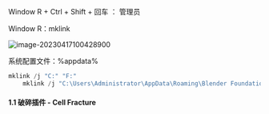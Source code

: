 Window R + Ctrl + Shift + 回车 ： 管理员 

Window R：mklink

![image-20230417100428900](E:\Typora-Note\Blender\assets\image-20230417100428900.png)

系统配置文件：%appdata%

```C#
mklink /j "C:" "F:"
    mklink /j "C:\Users\Administrator\AppData\Roaming\Blender Foundation\Blender\3.6\scripts\addons" "E:\Plugin\Blender\Scripts\addons"
```

#### 1.1 破碎插件 - Cell Fracture
